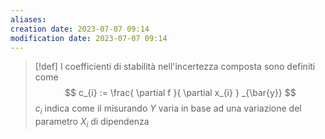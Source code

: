 ```yaml
---
aliases: 
creation date: 2023-07-07 09:14
modification date: 2023-07-07 09:14
---
```


> [!def]
> I coefficienti di stabilità nell'incertezza composta sono definiti come
> $$ c_{i} := \frac{ \partial f }{ \partial x_{i} } _{\bar{y}} $$
> $c_{i}$ indica come il misurando $Y$ varia in base ad una variazione del parametro $X_{i}$ di dipendenza

